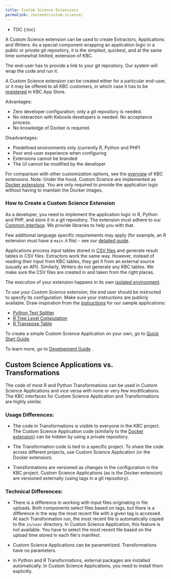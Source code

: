 ```yaml
---
title: Custom Science Extensions
permalink: /extend/custom-science/
---
```


* TOC
{:toc}

A Custom Science extension can be used to create Extractors, Applications and Writers.
As a special component wrapping an application logic in a public or private git repository, it is the simplest, quickest, and at the same time somewhat limited, extension of KBC.

The end-user has to provide a link to your git repository. Our system will wrap the code and run it.

A Custom Science extension can be created either for a particular end-user, or it may be offered to all KBC customers, in which case it has to be [registered](/extend/registration/) in KBC App Store.

Advantages:

* Zero developer configuration; only a git repository is needed.
* No interaction with Keboola developers is needed. No acceptance process.
* No knowledge of Docker is required.

Disadvantages:

* Predefined environments only (currently R, Python and PHP)
* Poor end-user experience when configuring
* Extensions cannot be branded
* The UI cannot be modified by the developer

For comparison with other customization options, see the [overview](/extend/) of KBC extensions.
Note: Under the hood, Custom Science are implemented as [Docker extensions](/extend/docker/). You are only required
to provide the application logic without having to maintain the Docker images.

### How to Create a Custom Science Extension

As a developer, you need to implement the application logic in R, Python and PHP, and store it in a git repository.
The extension must adhere to our [Common Interface](/extend/common-interface/).
We provide libraries to help you with that.

Few additional language specific requirements may apply (for example, an R extension must have a `main.R` file) - see our [detailed guide](/extend/custom-science/development/).

Applications process input tables stored in [CSV files](/extend/common-interface/folders/) and generate result tables in CSV files.
Extractors work the same way. However, instead of reading their input from KBC tables, they get it from an external source (usually an API).
Similarly, Writers do not generate any KBC tables.
We make sure the CSV files are created in and taken from the right places.

The execution of your extension happens in its own [isolated environment](/integrate/docker-bundle/).

To use your *Custom Science extension*, the end user should be instructed to specify its configuration.
Make sure your instructions are publicly available. Draw inspiration from the
[instructions](https://github.com/keboola/python-custom-application-text-splitter/blob/master/README.md)
for our sample applications:

- [Python Text Splitter](https://github.com/keboola/python-custom-application-text-splitter)
- [R Tree Level Computation](https://github.com/keboola/r-custom-application-tree)
- [R Transpose Table](https://github.com/keboola/r-custom-application-transpose)

To create a simple Custom Science Application on your own, go to [Quick Start Guide](/extend/custom-science/quick-start/).

To learn more, go to [Development Guide](/extend/custom-science/development/) .


## Custom Science Applications vs. Transformations
The code of most R and Python Transformations can be used in Custom Science Applications and vice versa with none or very few modifications.
The KBC interfaces for Custom Science Application and Transformations are highly similar.

### Usage Differences:

- The code in Transformations is visible to everyone in the KBC project.
The Custom Science Application code (similarly to the [Docker extension](/extend/docker/)) can be hidden by using a private repository.

- The Transformation code is tied to a specific project. To share the code across different projects,
use Custom Science Application (or the Docker extension).

-  Transformations are versioned as changes in the configuration in the KBC project.
Custom Science Applications (as is the Docker extension) are versioned externally (using tags in a git repository).

### Technical Differences:

- There is a difference in working with input files originating in file uploads.
Both components select files based on tags, but there is a difference in the way the most recent file with a given tag is accessed.
At each Transformation run, the most recent file is automatically copied to the `in/user` directory.
In Custom Science Application, this feature is not available.
You have to select the most recent file based on the upload time stored in each file's manifest.

- Custom Science Applications can be parametrized. Transformations have no parameters.

- In Python and R Transformations, external packages are installed automatically. In Custom Science Applications, you need to install them explicitly.

